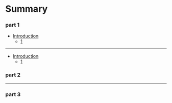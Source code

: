 # Summary

### part 1
* [Introduction](README.md)
	* [1](book/1.md)
----
* [Introduction](README.md)
	* [1](book/1.md)

### part 2

----

### part 3
